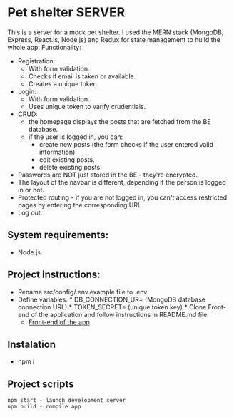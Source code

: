 # Pet shelter SERVER
This is a server for a mock pet shelter. I used the MERN stack (MongoDB, Express, React.js, Node.js) and Redux for state management to huild the whole app. Functionality:
  * Registration:
    * With form validation.
    * Checks if email is taken or available. 
    * Creates a unique token.
  * Login:
    * With form validation.
    * Uses unique token to varify crudentials.
  * CRUD:
    * the homepage displays the posts that are fetched from the BE database.
    * if the user is logged in, you can:
      * create new posts (the form checks if the user entered valid information).
      * edit existing posts.
      * delete existing posts.
  * Passwords are NOT just stored in the BE - they're encrypted.
  * The layout of the navbar is different, depending if the person is logged in or not. 
  * Protected routing - if you are not logged in, you can't access restricted pages by entering the corresponding URL. 
  * Log out.

## System requirements:

  *  Node.js

## Project instructions:
  *  Rename src/config/.env.example file to .env
  *  Define variables:
    * DB_CONNECTION_UR= (MongoDB database connection URL)
    * TOKEN_SECRET= (unique token key)
    * Clone Front-end of the application and follow instructions in README.md file: 
      * [Front-end of the app](https://github.com/ARumiancev/PetShelter-FE)

## Instalation
  *  npm i

## Project scripts

    npm start - launch development server
    npm build - compile app
